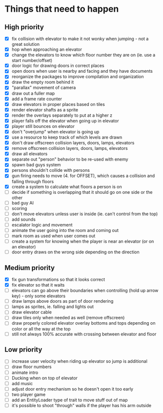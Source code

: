 # Things that need to happen

## High priority
- [x] fix collision with elevator to make it not wonky when jumping - not a great solution
- [x] hop when approaching an elevator
- [x] change the elevators to know which floor number they are on (ie. use a start number/offset)
- [x] door logic for drawing doors in correct places
- [x] open doors when user is nearby and facing and they have documents
- [x] reorganize the packages to improve compilation and organization
- [x] draw the empty room behind it
- [x] "parallax" movement of camera
- [x] draw out a fuller map
- [x] add a frame rate counter
- [x] draw elevators in proper places based on tiles
- [x] render elevator shafts as a sprite
- [x] render the overlays separately to put at a higher z
- [x] player falls off the elevator when going up in elevator
- [x] player still bounces on elevator
- [x] don't "overjump" when elevator is going up
- [x] use a resource to keep track of which levels are drawn
- [x] don't draw offscreen collision layers, doors, lamps, elevators
- [x] remove offscreen collision layers, doors, lamps, elevators
- [x] draw all elevators
- [x] separate out "person" behavior to be re-used with enemy
- [x] spawn bad guys system
- [x] persons shouldn't collide with persons
- [x] gun firing needs to move (4. for OFFSET), which causes a collision and falling through floors
- [x] create a system to calculate what floors a person is on
- [ ] decide if something is overlapping that it should go on one side or the other
- [ ] bad guy AI
- [ ] scoring
- [ ] don't move elevators unless user is inside (ie. can't control from the top)
- [ ] add sounds
- [ ] escalator logic and movement
- [ ] animate the user going into the room and coming out
- [ ] mark room as used when user comes out
- [ ] create a system for knowing when the player is near an elevator (or on an elevator)
- [ ] door entry draws on the wrong side depending on the direction

## Medium priority
- [x] fix gun transformations so that it looks correct
- [x] fix elevator so that it waits
- [ ] elevators can go above their boundaries when controlling (hold up arrow key) - only some elevators
- [ ] draw lamps above doors as part of door rendering
- [ ] lamps as sprites, ie. falling and lights out
- [ ] draw elevator cable
- [ ] draw tiles only when needed as well (remove offscreen)
- [ ] draw properly colored elevator overlay bottoms and tops depending on color or all the way at the top
- [ ] still not always 100% accurate with crossing between elevator and floor

## Low priority
- [ ] increase user velocity when riding up elevator so jump is additional
- [ ] draw floor numbers
- [ ] animate intro
- [ ] Ducking when on top of elevator
- [ ] add music
- [ ] adjust door entry mechanism so he doesn't open it too early
- [ ] two player game
- [ ] add an EntityLoader type of trait to move stuff out of map
- [ ] it's possible to shoot "through" walls if the player has his arm outside
